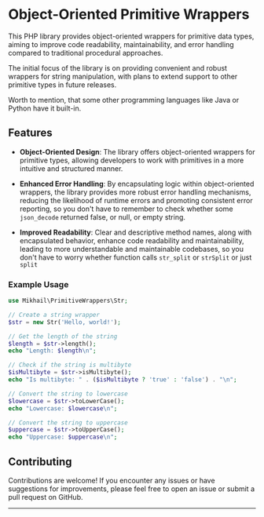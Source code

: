 # Object-Oriented Primitive Wrappers

This PHP library provides object-oriented wrappers for primitive data types, aiming to improve code readability, 
maintainability, and error handling compared to traditional procedural approaches. 

The initial focus of the library is 
on providing convenient and robust wrappers for string manipulation, with plans to extend support to other primitive 
types in future releases. 

Worth to mention, that some other programming languages like Java or Python have it built-in.

## Features

- **Object-Oriented Design**: The library offers object-oriented wrappers for primitive types, allowing developers to 
work with primitives in a more intuitive and structured manner.


- **Enhanced Error Handling**: By encapsulating logic within object-oriented wrappers, the library provides more robust 
error handling mechanisms, reducing the likelihood of runtime errors and promoting consistent error reporting, so you 
don't have to remember to check whether some `json_decode` returned false, or null, or empty string.


- **Improved Readability**: Clear and descriptive method names, along with encapsulated behavior, enhance code 
readability and maintainability, leading to more understandable and maintainable codebases, so you don't have to worry 
whether function calls `str_split` or `strSplit` or just `split`

### Example Usage

```php
use Mikhail\PrimitiveWrappers\Str;

// Create a string wrapper
$str = new Str('Hello, world!');

// Get the length of the string
$length = $str->length();
echo "Length: $length\n";

// Check if the string is multibyte
$isMultibyte = $str->isMultibyte();
echo "Is multibyte: " . ($isMultibyte ? 'true' : 'false') . "\n";

// Convert the string to lowercase
$lowercase = $str->toLowerCase();
echo "Lowercase: $lowercase\n";

// Convert the string to uppercase
$uppercase = $str->toUpperCase();
echo "Uppercase: $uppercase\n";
```

## Contributing

Contributions are welcome! If you encounter any issues or have suggestions for improvements, please feel free to open 
an issue or submit a pull request on GitHub.

---

